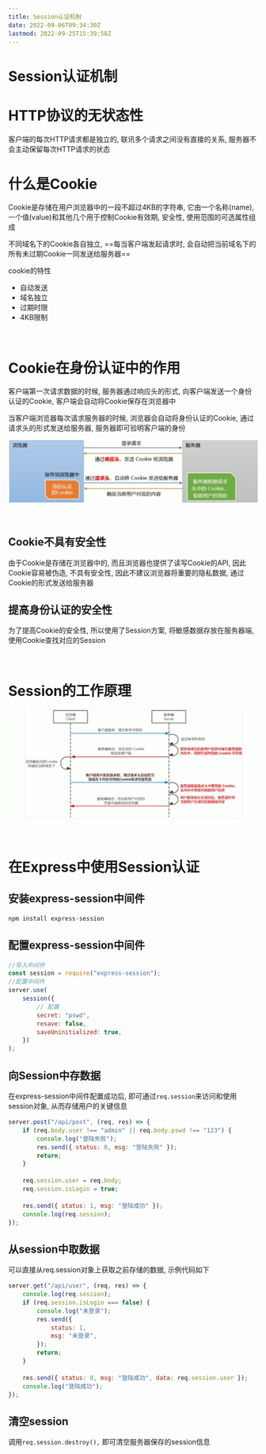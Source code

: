 ```yaml
---
title: Session认证机制
date: 2022-09-06T09:34:30Z
lastmod: 2022-09-25T15:39:58Z
---
```


# Session认证机制

# HTTP协议的无状态性

客户端的每次HTTP请求都是独立的, 联讯多个请求之间没有直接的关系, 服务器不会主动保留每次HTTP请求的状态

# 什么是Cookie

Cookie是存储在用户浏览器中的一段不超过4KB的字符串, 它由一个名称(name), 一个值(value)和其他几个用于控制Cookie有效期, 安全性, 使用范围的可选属性组成

不同域名下的Cookie各自独立, ==每当客户端发起请求时, 会自动把当前域名下的所有未过期Cookie一同发送给服务器==

cookie的特性

* 自动发送
* 域名独立
* 过期时限
* 4KB限制

‍

# Cookie在身份认证中的作用

客户端第一次请求数据的时候, 服务器通过响应头的形式, 向客户端发送一个身份认证的Cookie, 客户端会自动将Cookie保存在浏览器中

当客户端浏览器每次请求服务器的时候, 浏览器会自动将身份认证的Cookie, 通过请求头的形式发送给服务器, 服务器即可验明客户端的身份

![Snipaste_2022-09-06_09-53-51](assets/Snipaste_2022-09-06_09-53-51-20220906095355-ih38v2a.png)​

‍

## Cookie不具有安全性

由于Cookie是存储在浏览器中的, 而且浏览器也提供了读写Cookie的API,  因此Cookie容易被伪造, 不具有安全性, 因此不建议浏览器将重要的隐私数据, 通过Cookie的形式发送给服务器

## 提高身份认证的安全性

为了提高Cookie的安全性,  所以使用了Session方案, 将敏感数据存放在服务器端, 使用Cookie查找对应的Session

‍

# Session的工作原理

![Snipaste_2022-09-06_10-05-39](assets/Snipaste_2022-09-06_10-05-39-20220906100541-s9xypiq.png)​

‍

# 在Express中使用Session认证

## 安装express-session中间件

```js
npm install express-session
```

## 配置express-session中间件

```js
//导入中间件
const session = require("express-session");
//配置中间件
server.use(
    session({
        // 配置
        secret: "pswd",
        resave: false,
        saveUninitialized: true,
    })
);
```

## 向Session中存数据

在express-session中间件配置成功后, 即可通过`req.session`来访问和使用session对象, 从而存储用户的关键信息

```js
server.post("/api/post", (req, res) => {
    if (req.body.user !== "admin" || req.body.pswd !== "123") {
        console.log("登陆失败");
        res.send({ status: 0, msg: "登陆失败" });
        return;
    }

    req.session.user = req.body;
    req.session.isLogin = true;

    res.send({ status: 1, msg: "登陆成功" });
    console.log(req.session);
});
```

## 从session中取数据

可以直接从req.session对象上获取之前存储的数据, 示例代码如下

```js
server.get("/api/user", (req, res) => {
    console.log(req.session);
    if (req.session.isLogin === false) {
        console.log("未登录");
        res.send({
            status: 1,
            msg: "未登录",
        });
        return;
    }

    res.send({ status: 0, msg: "登陆成功", data: req.session.user });
    console.log("登陆成功");
});
```

## 清空session

调用`req.session.destroy(),` 即可清空服务器保存的session信息

‍
